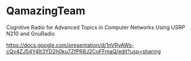 # QamazingTeam
Cognitive Radio for Advanced Topics in Computer Networks
Using USRP N210 and GnuRadio

https://docs.google.com/presentation/d/1nVRyAWs-cQv4ZJ54Y4It3YD2h0ku7ZfPR8J2CoFFmaQ/edit?usp=sharing
